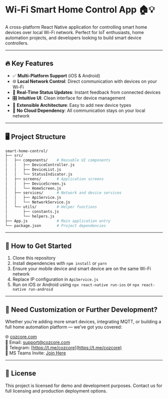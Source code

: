 # Wi-Fi Smart Home Control App 🏠💡

A cross-platform React Native application for controlling smart home devices over local Wi-Fi network. Perfect for IoT enthusiasts, home automation projects, and developers looking to build smart device controllers.

---

## 🔥 Key Features

- ✅ **Multi-Platform Support** (iOS & Android)
- 🌐 **Local Network Control**: Direct communication with devices on your Wi-Fi
- 📡 **Real-Time Status Updates**: Instant feedback from connected devices
- 🎛️ **Intuitive UI**: Clean interface for device management
- 🧩 **Extensible Architecture**: Easy to add new device types
- 🔐 **No Cloud Dependency**: All communication stays on your local network

---

## 🖥️ Project Structure

```bash
smart-home-control/
├── src/
│   ├── components/    # Reusable UI components
│   │   ├── DeviceController.js
│   │   ├── DeviceList.js
│   │   └── StatusIndicator.js
│   ├── screens/       # Application screens
│   │   ├── DeviceScreen.js
│   │   └── HomeScreen.js
│   ├── services/      # Network and device services
│   │   ├── ApiService.js
│   │   └── NetworkService.js
│   └── utils/         # Helper functions
│       ├── constants.js
│       └── helpers.js
├── App.js             # Main application entry
└── package.json       # Project dependencies
```

---

## 🚀 How to Get Started

1. Clone this repository
2. Install dependencies with `npm install` or `yarn`
3. Ensure your mobile device and smart device are on the same Wi-Fi network
4. Replace IP configuration in `ApiService.js`
5. Run on iOS or Android using `npx react-native run-ios` or `npx react-native run-android`

---

## 📩 Need Customization or Further Development?

Whether you're adding more smart devices, integrating MQTT, or building a full home automation platform — we’ve got you covered:

🌐 [cozcore.com](https://cozcore.com)  
📧 Email: [support@cozcore.com](mailto:support@cozcore.com)  
📨 Telegram: [https://t.me/cozcore](https://t.me/cozcore)  
📎 MS Teams Invite: [Join Here](https://teams.live.com/l/invite/FEAQ_HchLIVavT4XwM)

---

## 💬 License

This project is licensed for demo and development purposes. Contact us for full licensing and production deployment options.
